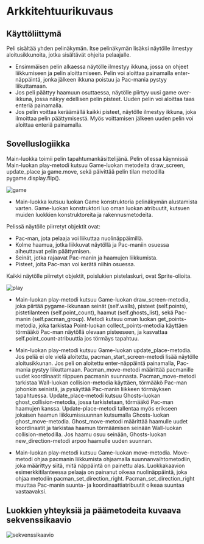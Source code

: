 # Arkkitehtuurikuvaus

## Käyttöliittymä

Peli sisältää yhden pelinäkymän. Itse pelinäkymän lisäksi näytölle ilmestyy aloitusikkunoita, jotka sisältävät ohjeita pelaajalle. 
* Ensimmäisen pelin alkaessa näytölle ilmestyy ikkuna, jossa on ohjeet liikkumiseen ja pelin aloittamiseen.
Pelin voi aloittaa painamalla enter-näppäintä, jonka jälkeen ikkuna poistuu ja Pac-mania pystyy liikuttamaan. 
* Jos peli päättyy haamuun osuttaessa, näytölle piirtyy uusi game over-ikkuna, jossa näkyy edellisen pelin pisteet. Uuden pelin voi aloittaa taas enteriä painamalla. 
* Jos pelin voittaa keräämällä kaikki pisteet, näytölle ilmestyy ikkuna, joka ilmoittaa pelin päättymisestä. Myös voittamisen jälkeen uuden pelin voi aloittaa enteriä painamalla.

## Sovelluslogiikka

Main-luokka toimii pelin tapahtumankäsittelijänä. Pelin ollessa käynnissä Main-luokan play-metodi kutsuu Game-luokan metodeita draw_screen, update_place ja game.move, sekä päivittää pelin tilan metodilla pygame.display.flip(). 

![game](https://github.com/anniliisal/ot-harjoitustyo/blob/master/dokumentaatio/kuvat/Game().png)

* Main-luokka kutsuu luokan Game konstruktoria pelinäkymän alustamista varten. Game-luokan konstruktori luo oman luokan atribuutit, 
kutsuen muiden luokkien konstruktoreita ja rakennusmetodeita. 

Pelissä näytölle piirretyt objektit ovat:

* Pac-man, jota pelaaja voi liikuttaa nuolinäppäimillä.
* Kolme haamua, jotka liikkuvat näytöllä ja Pac-maniin osuessa 
  aiheuttavat pelin päättymisen. 
* Seinät, jotka rajaavat Pac-manin ja haamujen liikkumista.
* Pisteet, joita Pac-man voi kerätä niihin osuessa.

Kaikki näytölle piirretyt objektit, poislukien pistelaskuri, ovat Sprite-olioita. 

![play](https://github.com/anniliisal/ot-harjoitustyo/blob/master/dokumentaatio/kuvat/play().png)

* Main-luokan play-metodi kutsuu Game-luokan draw_screen-metodia, joka piirtää pygame-ikkunaan seinät (self.walls), 
pisteet (self.points), pistetilanteen (self.point_count), haamut (self.ghosts_list), sekä Pac-manin (self.pacman_group). Metodi kutsuu
oman luokan get_points-metodia, joka tarkistaa Point-luokan collect_points-metodia käyttäen törmääkö Pac-man näytöllä olevaan pisteeseen,
ja kasvattaa self.point_count-atribuuttia jos törmäys tapahtuu. 

* Main-luokan play-metodi kutsuu Game-luokan update_place-metodia. Jos peliä ei ole vielä aloitettu, pacman_start_screen-metodi lisää näytölle aloitusikkunan. Jos peli on aloitettu enter-näppäintä painamalla, Pac-mania pystyy liikuttamaan. Pacman_move-metodi määrittää pacmanille uudet koordinaatit riippuen pacmanin suunnasta. Pacman_move-metodi tarkistaa Wall-luokan collision-metodia käyttäen, törmääkö Pac-man johonkin seinistä, ja pysäyttää Pac-manin liikkeen törmäyksen tapahtuessa. 
Update_place-metodi kutsuu Ghosts-luokan ghost_collision-metodia, jossa tarkistetaan, törmääkö Pac-man haamujen kanssa. Update-place-metodi tallentaa myös erikseen jokaisen haamun liikkumissuunnan kutsumalla Ghosts-luokan ghost_move-metodia. Ghost_move-metodi määrittää haamulle uudet koordinaatit ja tarkistaa haamun törmäämisen seinään Wall-luokan collision-metodilla. Jos haamu osuu seinään, Ghosts-luokan new_direction-metodi arpoo haamulle uuden suunnan.

* Main-luokan play-metodi kutsuu Game-luokan move-metodia. Move-metodi ohjaa pacmanin liikkumista ohjaamalla suunnanvaihtometodiin, joka määrittyy siitä, mitä näppäintä on painettu alas. Luokkakaavion esimerkkitilanteessa pelaaja on painanut oikeaa nuolinäppäintä, joka ohjaa metodiin pacman_set_direction_right. Pacman_set_direction_right 
muuttaa Pac-manin suunta- ja koordinaattiatribuutit oikeaa suuntaa vastaavaksi. 

## Luokkien yhteyksiä ja päämetodeita kuvaava sekvenssikaavio

![sekvenssikaavio](https://github.com/anniliisal/ot-harjoitustyo/blob/master/dokumentaatio/kuvat/sekvenssikaavio.png)


